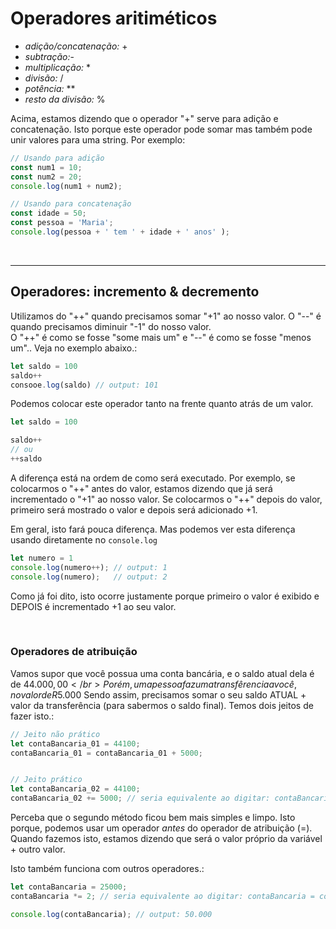 # Operadores aritiméticos

* _adição/concatenação:_ +
* _subtração:_-   
* _multiplicação:_ *
* _divisão:_ /
* _potência:_ **
* _resto da divisão:_ %

Acima, estamos dizendo que o operador "+" serve para adição e concatenação.
Isto porque este operador pode somar mas também pode unir valores para uma string. Por exemplo:
```js
// Usando para adição
const num1 = 10;
const num2 = 20;
console.log(num1 + num2);

// Usando para concatenação
const idade = 50;
const pessoa = 'Maria';
console.log(pessoa + ' tem ' + idade + ' anos' );
```

</br>

________________________________________________________________________


## Operadores: incremento & decremento
Utilizamos do "++" quando precisamos somar "+1" ao nosso valor. O "--" é quando precisamos diminuir "-1" do nosso valor. </br>
O "++" é como se fosse "some mais um" e "--" é como se fosse "menos um".. Veja no exemplo abaixo.:
```js
let saldo = 100 
saldo++
consooe.log(saldo) // output: 101 
```

Podemos colocar este operador tanto na frente quanto atrás de um valor.
```js
let saldo = 100

saldo++ 
// ou
++saldo
```

A diferença está na ordem de como será executado.
Por exemplo, se colocarmos o "++" antes do valor, estamos dizendo que já será incrementado o "+1" ao nosso valor. Se colocarmos o "++" depois do valor, primeiro será mostrado o valor e depois será adicionado +1.

Em geral, isto fará pouca diferença. Mas podemos ver esta diferença usando diretamente no `console.log`
```js
let numero = 1
console.log(numero++); // output: 1
console.log(numero);   // output: 2
```
Como já foi dito, isto ocorre justamente porque primeiro o valor é exibido e DEPOIS é incrementado +1 ao seu valor.

</br>

### Operadores de atribuição
Vamos supor que você possua uma conta bancária, e o saldo atual dela é de $44.000,00  </br>
Porém, uma pessoa faz uma transfêrencia a você, no valor de R$5.000
Sendo assim, precisamos somar o seu saldo ATUAL + valor da transferência (para sabermos o saldo final). Temos dois jeitos de fazer isto.:

```js
// Jeito não prático
let contaBancaria_01 = 44100;
contaBancaria_01 = contaBancaria_01 + 5000;


// Jeito prático
let contaBancaria_02 = 44100; 
contaBancaria_02 += 5000; // seria equivalente ao digitar: contaBancaria = contaBancaria + 5000;
```
Perceba que o segundo método ficou bem mais simples e limpo. Isto porque, podemos usar um operador _antes_ do operador de atribuição (=). Quando fazemos isto, estamos dizendo que será o valor próprio da variável + outro valor. </br>

Isto também funciona com outros operadores.:
```js
let contaBancaria = 25000; 
contaBancaria *= 2; // seria equivalente ao digitar: contaBancaria = contaBancaria * 2

console.log(contaBancaria); // output: 50.000
```